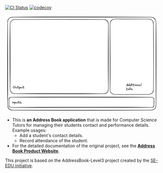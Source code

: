 [![CI Status](https://github.com/se-edu/addressbook-level3/workflows/Java%20CI/badge.svg)](https://github.com/AY2324S2-CS2103T-F13-1/tp/actions)
[![codecov](https://codecov.io/gh/AY2324S2-CS2103T-F13-1/tp/graph/badge.svg?token=58YEQ4Q1CC)](https://codecov.io/gh/AY2324S2-CS2103T-F13-1/tp)

![Ui](docs/images/Ui.png)

* This is **an Address Book application** that is made for Computer Science Tutors for managing their students contact and performance details.<br>
  Example usages:
  * Add a student's contact details.
  * Record attendance of the student.
* For the detailed documentation of the original project, see the **[Address Book Product Website](https://se-education.org/addressbook-level3)**.

This project is based on the AddressBook-Level3 project created by the [SE-EDU initiative](https://se-education.org).
